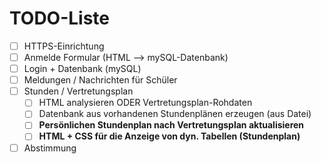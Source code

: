 # TODO-Liste

- [ ] HTTPS-Einrichtung
- [ ] Anmelde Formular (HTML --> mySQL-Datenbank)
- [ ] Login + Datenbank (mySQL)
- [ ] Meldungen / Nachrichten für Schüler 
- [ ] Stunden / Vertretungsplan
	- [ ] HTML analysieren ODER Vertretungsplan-Rohdaten
	- [ ] Datenbank aus vorhandenen Stundenplänen erzeugen (aus Datei)
	- [ ]  **Persönlichen Stundenplan nach Vertretungsplan aktualisieren**
	- [ ] **HTML + CSS für die Anzeige von dyn. Tabellen (Stundenplan)**
- [ ] Abstimmung
